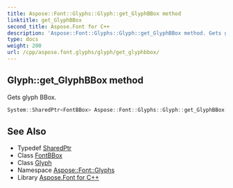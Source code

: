 ```yaml
---
title: Aspose::Font::Glyphs::Glyph::get_GlyphBBox method
linktitle: get_GlyphBBox
second_title: Aspose.Font for C++
description: 'Aspose::Font::Glyphs::Glyph::get_GlyphBBox method. Gets glyph BBox in C++.'
type: docs
weight: 200
url: /cpp/aspose.font.glyphs/glyph/get_glyphbbox/
---
```

## Glyph::get_GlyphBBox method


Gets glyph BBox.

```cpp
System::SharedPtr<FontBBox> Aspose::Font::Glyphs::Glyph::get_GlyphBBox()
```

## See Also

* Typedef [SharedPtr](../../../system/sharedptr/)
* Class [FontBBox](../../../aspose.font/fontbbox/)
* Class [Glyph](../)
* Namespace [Aspose::Font::Glyphs](../../)
* Library [Aspose.Font for C++](../../../)
